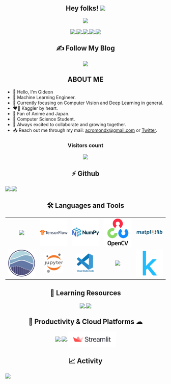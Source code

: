 
<h2 align="center">
  Hey folks!
  <img src="https://media.giphy.com/media/hvRJCLFzcasrR4ia7z/giphy.gif" width="28">
</h2>

<!-- Typing SVG by DenverCoder1 - https://github.com/acromondx/readme-typing-svg -->
<p align="center">
  <a href="https://github.com/acromondx/readme-typing-svg"><img src="https://readme-typing-svg.herokuapp.com/?lines=I'm%20Gideon;A%20Passionate%20ML%20Dev%20from%20Ghana!;Always%20learning%20new%20things&font=Fira%20Code&center=true&width=440&height=45&color=f75c7e&vCenter=true&size=22"></a>
</p>

<!-- Social Media Handles -->
<p align="center">
  <a href="https://twitter.com/acromondx">
  <img align="center" src="https://img.shields.io/twitter/follow/acromondx?label=Twitter&logo=twitter&style=for-the-badge" />  
</a>
  <a href="https://www.linkedin.com/in/acroondx/">
  <img align="center" src="https://img.shields.io/badge/linkedin-%230077B5.svg?style=for-the-badge&logo=linkedin&logoColor=white" />
</a>
  <a href="https://www.kaggle.com/acromondx">
  <img align="center" src="https://img.shields.io/badge/Kaggle-035a7d?style=for-the-badge&logo=kaggle&logoColor=white" />
</a>

  <a href="https://github.com/acromondx">
  <img align="center" src="https://img.shields.io/badge/github-%23121011.svg?style=for-the-badge&logo=github&logoColor=white" />
</a>
  <a href="https://instagram.com/acromondx">
  <img align="center" src="https://img.shields.io/badge/acromondx-%23E4405F.svg?style=for-the-badge&logo=Instagram&logoColor=white" />
</a>
</p>

<h2 align="center">✍ Follow My Blog </h2>
<p align="center">
  <a href="https://acromondx.medium.com/">
  <img align="center" src="https://img.shields.io/badge/Medium-12100E?style=for-the-badge&logo=medium&logoColor=white" />
</a>
</p>

<!-- About me section-->
<h2 align="center"> ABOUT ME </h2>
<p align="center">
  
  - 👋 Hello, I'm Gideon
  - 🤖 Machine Learning Engineer.
  - 🧠 Currently focusing on Computer Vision and Deep Learning in general.
  - ❤️‍🔥 Kaggler by heart.
  - 🗾 Fan of Anime and Japan.
  - 🏫 Computer Science Student.
  - 🤗 Always excited to collaborate and growing together.
  - 📥 Reach out me through my mail: acromondx@gmail.com or [Twitter](https://twitter.com/acromondx).
  
  
</p>


<h3 align="center"> Visitors count </h3>
<p align="center">
  <a href="https://github.com/acromondx/github-profile-count">
    <img align="center" src="https://profile-counter.glitch.me/{acromondx}/count.svg" />
    </a>
  </p>


<!--Github Stats-->
<h2 align="center">⚡ Github</h2>
<a href="https://github.com/acromondx/github-readme-stats">
  <img align="center" src="https://github-readme-stats.vercel.app/api?username=acromondx&theme=blue-green&show_icons=true)" />
</a>
<a href="https://github.com/acromondx/github-readme-streak-stats">
  <img align="center" src="https://github-readme-streak-stats.herokuapp.com/?user=acromondx&theme=chartreuse-dark" />
</a>

<h2 align="center">🛠 Languages and Tools</h2>

<table width="100" align="center">
<tr>
    <td align='center' width="100">
        <img src="https://raw.githubusercontent.com/rahul-jha98/github_readme_icons/main/language_and_tools/square/python/python.svg">
    </td>
    <td align='center' width="100">
        <img src="https://github.com/devicons/devicon/blob/master/icons/tensorflow/tensorflow-original-wordmark.svg">
    </td>
    <td align='center' width="100">
        <img src="https://github.com/devicons/devicon/blob/master/icons/numpy/numpy-original-wordmark.svg">
    </td>
    <td align='center'  width="100">
        <img src="https://github.com/devicons/devicon/blob/master/icons/opencv/opencv-original-wordmark.svg">
    </td>
    <td align='center'  width="100">
        <img src="https://github.com/acromondx/acromondx/blob/main/matplotlib.png">
    </td>
</tr>
<tr>
     <td align='center' width="100">
        <img src="https://github.com/acromondx/acromondx/blob/main/seaborn.png">
    </td>
    <td align='center' width="100">
        <img src="https://github.com/devicons/devicon/blob/master/icons/jupyter/jupyter-original-wordmark.svg" width="60">
    </td>
    <td align='center' width="100">
        <img src="https://github.com/devicons/devicon/blob/master/icons/vscode/vscode-original-wordmark.svg" width="60">
    </td>
    <td align='center'  width="100">
        <img src="https://raw.githubusercontent.com/rahul-jha98/github_readme_icons/main/language_and_tools/square/git-scm/git-scm.svg">
    </td>
    <td align='center'  width="100">
        <img src="https://github.com/acromondx/acromondx/blob/main/kaggle_logo.png">
    </td>
</tr>
</table>



<h2 align="center"> 🌱 Learning Resources </h2>
<p align="center">
  <a href="https://github.com/acromondx/img-shields-io">
  <img align="center" src="https://img.shields.io/badge/YouTube-FF0000?style=for-the-badge&logo=youtube&logoColor=white" />
</a>
<a href="https://github.com/acromondx/img-shields-io">
  <img align="center" src="https://img.shields.io/badge/Kaggle-035a7d?style=for-the-badge&logo=kaggle&logoColor=white" />
</a>
</p>



<!-- Journal and Hosting-->
<h2 align="center"> 📃 Productivity & Cloud Platforms ☁ </h2>
<p align="center">
  <a href="https://github.com/acromondx/img-shields-io">
  <img align="center" src="https://img.shields.io/badge/Notion-000000?style=for-the-badge&logo=notion&logoColor=white" />
</a>
<a href="https://github.com/acromondx/img-shields-io">
  <img align="center" src="https://img.shields.io/badge/heroku-%23430098.svg?style=for-the-badge&logo=heroku&logoColor=white" />
</a>
<a href="https://github.com/acromondx/img-shields-io">
  <img align="center" src="https://github.com/acromondx/acromondx/blob/main/streamlit_logo.png" width="150"/>
</a>
</p>



<h2 align="center">📈 Activity</h2>
<a href="https://github.com/acromondx/github-readme-activity-graph"> <img align="center" src="https://activity-graph.herokuapp.com/graph?username=acromondx&theme=material-palenight" /> </a>

